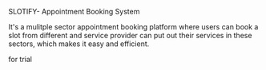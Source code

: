 
SLOTIFY- Appointment Booking System




It's a mulitple sector appointment booking platform where users can book a slot from different and service provider can put out their services in these sectors, which makes it easy and efficient.

for trial
